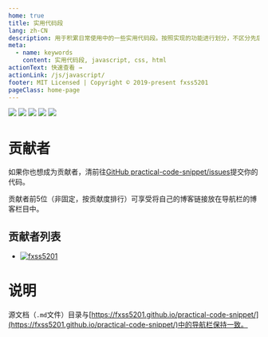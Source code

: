 ```yaml
---
home: true
title: 实用代码段
lang: zh-CN
description: 用于积累日常使用中的一些实用代码段。按照实现的功能进行划分，不区分先后。
meta:
  - name: keywords
    content: 实用代码段, javascript, css, html
actionText: 快速查看 →
actionLink: /js/javascript/
footer: MIT Licensed | Copyright © 2019-present fxss5201
pageClass: home-page
---
```


![](https://img.shields.io/badge/language-javascript-green.svg)
![](https://img.shields.io/badge/language-Vue-green.svg)
![](https://img.shields.io/badge/Dependencies-MarkDown-brightgreen.svg)
![](https://img.shields.io/badge/VuePress-v1.x-blue.svg)
![](https://img.shields.io/badge/license-MIT-blue.svg)

# 贡献者 #

如果你也想成为贡献者，清前往[GitHub practical-code-snippet/issues](https://github.com/fxss5201/practical-code-snippet/issues)提交你的代码。

贡献者前5位（非固定，按贡献度排行）可享受将自己的博客链接放在导航栏的博客栏目中。

## 贡献者列表 ##

* [![fxss5201](https://avatars2.githubusercontent.com/u/21698289?s=40&u=b8141af058c41b99ef4bd22adc9ddba553ec9f81&v=4)](https://github.com/fxss5201)

# 说明 #

源文档（`.md`文件）目录与[https://fxss5201.github.io/practical-code-snippet/](https://fxss5201.github.io/practical-code-snippet/)中的导航栏保持一致。
